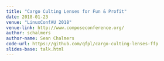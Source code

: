 ```yaml
---
title: "Cargo Culting Lenses for Fun & Profit"
date: 2018-01-23
venue: "LinuxConfAU 2018"
venue-link: http://www.composeconference.org/
author: schalmers
author-name: Sean Chalmers
code-url: https://github.com/qfpl/cargo-culting-lenses-ffp
slides-base: talk.html
---
```

